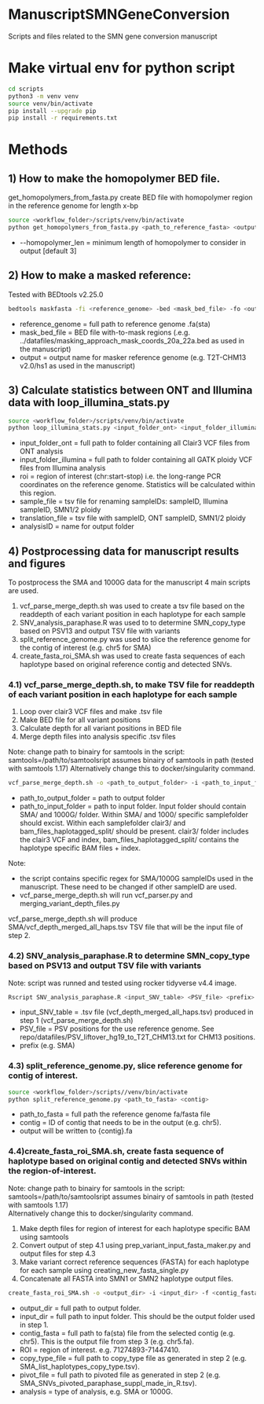 # ManuscriptSMNGeneConversion
Scripts and files related to the SMN gene conversion manuscript

# Make virtual env for python script
```bash
cd scripts
python3 -m venv venv
source venv/bin/activate
pip install --upgrade pip
pip install -r requirements.txt
```

# Methods

## 1) How to make the homopolymer BED file.
get_homopolymers_from_fasta.py 	create BED file with homopolymer region in the reference genome for length x-bp
```bash
source <workflow_folder>/scripts/venv/bin/activate
python get_homopolymers_from_fasta.py <path_to_reference_fasta> <output_file> --homopolymer_len <int>
```
* --homopolymer_len = minimum length of homopolymer to consider in output [default 3]

## 2) How to make a masked reference:
Tested with BEDtools v2.25.0
```bash
bedtools maskfasta -fi <reference_genome> -bed <mask_bed_file> -fo <output_file>
```
* reference_genome = full path to reference genome .fa(sta)
* mask_bed_file = BED file with-to-mask regions (.e.g. ../datafiles/masking_approach_mask_coords_20a_22a.bed as used in the manuscript)
* output = output name for masker reference genome (e.g. T2T-CHM13 v2.0/hs1 as used in the manuscript)

## 3) Calculate statistics between ONT and Illumina data with loop_illumina_stats.py
```bash
source <workflow_folder>/scripts/venv/bin/activate
python loop_illumina_stats.py <input_folder_ont> <input_folder_illumina> <roi> <sample_file> <translation_file> <analysisID>
```
* input_folder_ont = full path to folder containing all Clair3 VCF files from ONT analysis
* input_folder_illumina = full path to folder containing all GATK ploidy VCF files from Illumina analysis
* roi =  region of interest (chr:start-stop) i.e. the long-range PCR coordinates on the reference genome. Statistics will be calculated within this region.
* sample_file = tsv file for renaming sampleIDs: sampleID, Illumina sampleID, SMN1/2 ploidy
* translation_file = tsv file with sampleID, ONT sampleID, SMN1/2 ploidy
* analysisID =  name for output folder

## 4) Postprocessing data for manuscript results and figures

To postprocess the SMA and 1000G data for the manuscript 4 main scripts are used.
1) vcf_parse_merge_depth.sh was used to create a tsv file based on the readdepth of each variant position in each haplotype for each sample
2) SNV_analysis_paraphase.R was used to to determine SMN_copy_type based on PSV13 and output TSV file with variants
3) split_reference_genome.py was used to slice the reference genome for the contig of interest (e.g. chr5 for SMA)
4) create_fasta_roi_SMA.sh was used to create fasta sequences of each haplotype based on original reference contig and detected SNVs.

### 4.1) vcf_parse_merge_depth.sh, to make TSV file for readdepth of each variant position in each haplotype for each sample

1) Loop over clair3 VCF files and make .tsv file
2) Make BED file for all variant positions
3) Calculate depth for all variant positions in BED file
4) Merge depth files into analysis specific .tsv files

Note: change path to binairy for samtools in the script: samtools=/path/to/samtoolsript assumes binairy of samtools in path (tested with samtools 1.17)
Alternatively change this to docker/singularity command.

```bash
vcf_parse_merge_depth.sh -o <path_to_output_folder> -i <path_to_input_folder>
```
* path_to_output_folder = path to output folder
* path_to_input_folder =  path to input folder. Input folder should contain SMA/ and 1000G/ folder. Within SMA/ and 1000/ specific samplefolder should excist. Within each samplefolder clair3/ and bam_files_haplotagged_split/ should be present. clair3/ folder includes the clair3 VCF and index, bam_files_haplotagged_split/ contains the haplotype specific BAM files + index.

Note:
* the script contains specific regex for SMA/1000G sampleIDs used in the manuscript. These need to be changed if other sampleID are used.
* vcf_parse_merge_depth.sh will run vcf_parser.py and merging_variant_depth_files.py

vcf_parse_merge_depth.sh will produce SMA/vcf_depth_merged_all_haps.tsv TSV file that will be the input file of step 2.


### 4.2) SNV_analysis_paraphase.R to determine SMN_copy_type based on PSV13 and output TSV file with variants

Note: script was runned and tested using rocker tidyverse v4.4 image.

```bash
Rscript SNV_analysis_paraphase.R <input_SNV_table> <PSV_file> <prefix>
```
* input_SNV_table = .tsv file (vcf_depth_merged_all_haps.tsv) produced in step 1 (vcf_parse_merge_depth.sh)
* PSV_file = PSV positions for the use reference genome. See repo/datafiles/PSV_liftover_hg19_to_T2T_CHM13.txt for CHM13 positions.
* prefix (e.g. SMA)


### 4.3) split_reference_genome.py, slice reference genome for contig of interest.
```bash
source <workflow_folder>/scripts//venv/bin/activate
python split_reference_genome.py <path_to_fasta> <contig>
```
* path_to_fasta = full path the reference genome fa/fasta file
* contig = ID of contig that needs to be in the output (e.g. chr5).
* output will be written to {contig}.fa


### 4.4)create_fasta_roi_SMA.sh, create fasta sequence of haplotype based on original contig and detected SNVs within the region-of-interest.

Note: change path to binairy for samtools in the script: samtools=/path/to/samtoolsript assumes binairy of samtools in path (tested with samtools 1.17)\
Alternatively change this to docker/singularity command.


1) Make depth files for region of interest for each haplotype specific BAM using samtools
2) Convert output of step 4.1 using prep_variant_input_fasta_maker.py and output files for step 4.3
3) Make variant correct reference sequences (FASTA) for each haplotype for each sample using creating_new_fasta_single.py
4) Concatenate all FASTA into SMN1 or SMN2 haplotype output files.

```bash
create_fasta_roi_SMA.sh -o <output_dir> -i <input_dir> -f <contig_fasta> -r <ROI> -c <copy_type_file> -p <pivot_file> -a <analysis>
```
* output_dir =  full path to output folder.
* input_dir = full path to input folder. This should be the output folder used in step 1.
* contig_fasta = full path to fa(sta) file from the selected contig (e.g. chr5). This is the output file from step 3 (e.g. chr5.fa).
* ROI = region of interest. e.g. 71274893-71447410.
* copy_type_file = full path to copy_type file as generated in step 2 (e.g. SMA_list_haplotypes_copy_type.tsv).
* pivot_file = full path to pivoted file as generated in step 2  (e.g. SMA_SNVs_pivoted_paraphase_suppl_made_in_R.tsv).
* analysis = type of analysis, e.g. SMA or 1000G.

